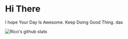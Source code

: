 # Hi There
I hope Your Day Is Awesome. Keep Doing Good Thing. das

![Rico's github stats](https://github-readme-stats.vercel.app/api?username=Liquid72&show_icons=true&theme=radical)
